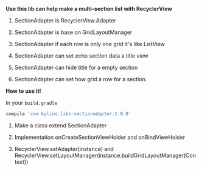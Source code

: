 **Use this lib can help make a multi-section list with RecyclerView**

1) SectionAdapter is RecyclerView.Adapter

2) SectionAdapter is base on GridLayoutManager

3) SectionAdapter if each row is only one grid it's like ListView

4) SectionAdapter can set echo section data a title view

5) SectionAdapter can hide title for a empty section

6) SectionAdapter can set how grid a row for a section.

**How to use it!**

In your `build.gradle`

```gradle
compile 'com.kylins.libs:sectionadapter:1.0.0'
```

1) Make a class extend SectionAdapter

2) Implementation onCreateSectionViewHolder and onBindViewHolder

3) RecyclerView.setAdapter(instance) and RecyclerView.setLayoutManager(instance.buildGridLayoutManager(Context))

